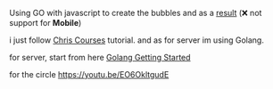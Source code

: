 Using GO with javascript to create the bubbles and as a [result](https://idforgithub.github.io/GOFirstProject/) (❌ not support for **Mobile**)

i just follow [Chris Courses](https://www.youtube.com/channel/UC9Yp2yz6-pwhQuPlIDV_mjA) tutorial.
and as for server im using Golang.

for server, start from here [Golang Getting Started](https://golang.org/doc/articles/wiki/)

for the circle https://youtu.be/EO6OkltgudE
